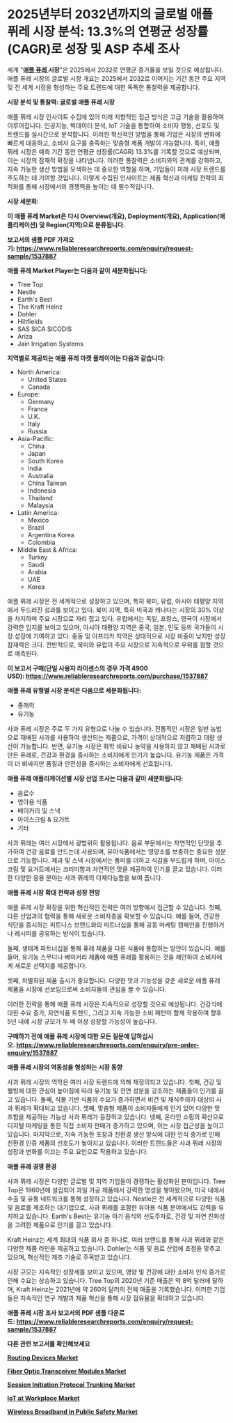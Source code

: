 <p><h1>2025년부터 2032년까지의 글로벌 애플 퓌레 시장 분석: 13.3%의 연평균 성장률(CAGR)로 성장 및 ASP 추세 조사</h1></p><p>세계 "<strong><a href="https://www.reliableresearchreports.com/apple-puree-r1537887?utm_campaign=106&utm_medium=8&utm_source=Github&utm_content=ia&utm_term=08042025&utm_id=apple-puree">애플 퓨레&nbsp;</a></strong><strong>시장</strong>"은 2025에서 2032로 연평균 증가율을 보일 것으로 예상됩니다. 애플 퓨레 시장의 글로벌 시장 개요는 2025에서 2032로 이어지는 기간 동안 주요 지역 및 전 세계 시장을 형성하는 주요 트렌드에 대한 독특한 통찰력을 제공합니다.</p>
<p><strong>시장 분석 및 통찰력: 글로벌 애플 퓨레 시장</strong></p>
<p><p>애플 퓌레 시장 인사이트 수집에 있어 미래 지향적인 접근 방식은 고급 기술을 활용하여 이루어집니다. 인공지능, 빅데이터 분석, IoT 기술을 통합하여 소비자 행동, 선호도 및 트렌드를 실시간으로 분석합니다. 이러한 혁신적인 방법을 통해 기업은 시장의 변화에 빠르게 대응하고, 소비자 요구를 충족하는 맞춤형 제품 개발이 가능합니다. 특히, 애플 퓌레 시장은 예측 기간 동안 연평균 성장률(CAGR) 13.3%를 기록할 것으로 예상되며, 이는 시장의 잠재적 확장을 나타냅니다. 이러한 통찰력은 소비자와의 관계를 강화하고, 지속 가능한 생산 방법을 모색하는 데 중요한 역할을 하며, 기업들이 미래 시장 트렌드를 주도하는 데 기여할 것입니다. 이렇게 수집된 인사이트는 제품 혁신과 마케팅 전략의 최적화를 통해 시장에서의 경쟁력을 높이는 데 필수적입니다.</p><a href="%7CAUTHORITHY_DOMAIN_URL%7C?utm_campaign=106&utm_medium=8&utm_source=Github&utm_content=ia&utm_term=08042025&utm_id=apple-puree"></a></p>
<p><strong>시장 세분화:</strong></p>
<p><strong>이 애플 퓨레 Market은 다시 Overview(개요), Deployment(개요), Application(애플리케이션) 및 Region(지역)으로 분류됩니다.</strong></p>
<p><strong>보고서의 샘플 PDF 가져오기:&nbsp;<a href="https://www.reliableresearchreports.com/enquiry/request-sample/1537887?utm_campaign=106&utm_medium=8&utm_source=Github&utm_content=ia&utm_term=08042025&utm_id=apple-puree">https://www.reliableresearchreports.com/enquiry/request-sample/1537887</a></strong><strong></strong></p>
<p><strong>애플 퓨레 Market Player는 다음과 같이 세분화됩니다:</strong></p>
<p><ul><li>Tree Top</li><li>Nestle</li><li>Earth's Best</li><li>The Kraft Heinz</li><li>Dohler</li><li>Hiltfields</li><li>SAS SICA SICODIS</li><li>Ariza</li><li>Jain Irrigation Systems</li></ul></p>
<p><strong>지역별로 제공되는 애플 퓨레 마켓 플레이어는 다음과 같습니다:</strong></p>
<p><ul>
    <li>
        North America:
        <ul>
            <li>United States</li>
            <li>Canada</li>
        </ul>
    </li>
    <li>
        Europe:
        <ul>
            <li>Germany</li>
            <li>France</li>
            <li>U.K.</li>
            <li>Italy</li>
            <li>Russia</li>
        </ul>
    </li>
    <li>
        Asia-Pacific:
        <ul>
            <li>China</li>
            <li>Japan</li>
            <li>South Korea</li>
            <li>India</li>
            <li>Australia</li>
            <li>China Taiwan</li>
            <li>Indonesia</li>
            <li>Thailand</li>
            <li>Malaysia</li>
        </ul>
    </li>
    <li>
        Latin America:
        <ul>
            <li>Mexico</li>
            <li>Brazil</li>
            <li>Argentina Korea</li>
            <li>Colombia</li>
        </ul>
    </li>
    <li>
        Middle East & Africa:
        <ul>
            <li>Turkey</li>
            <li>Saudi</li>
            <li>Arabia</li>
            <li>UAE</li>
            <li>Korea</li>
        </ul>
    </li>
    </ul></p>
<p><p>애플 퓌레 시장은 전 세계적으로 성장하고 있으며, 특히 북미, 유럽, 아시아 태평양 지역에서 두드러진 성과를 보이고 있다. 북미 지역, 특히 미국과 캐나다는 시장의 30% 이상을 차지하며 주요 시장으로 자리 잡고 있다. 유럽에서는 독일, 프랑스, 영국이 시장에서 강력한 입지를 보이고 있으며, 아시아 태평양 지역은 중국, 일본, 인도 등의 국가들이 시장 성장에 기여하고 있다. 중동 및 아프리카 지역은 상대적으로 시장 비중이 낮지만 성장 잠재력은 크다. 전반적으로, 북미와 유럽이 주요 시장으로 지속적으로 우위를 점할 것으로 예측된다.</p></p>
<p><strong>이 보고서 구매(단일 사용자 라이센스의 경우 가격 4900 USD):&nbsp;<a href="https://www.reliableresearchreports.com/purchase/1537887?utm_campaign=106&utm_medium=8&utm_source=Github&utm_content=ia&utm_term=08042025&utm_id=apple-puree">https://www.reliableresearchreports.com/purchase/1537887</a></strong></p>
<p><strong>애플 퓨레 유형별 시장 분석은 다음으로 세분화됩니다:</strong></p>
<p><ul><li>종래의</li><li>유기농</li></ul></p>
<p><p>사과 퓨레 시장은 주로 두 가지 유형으로 나눌 수 있습니다. 전통적인 시장은 일반 농법으로 재배된 사과를 사용하여 생산되는 제품으로, 가격이 상대적으로 저렴하고 대량 생산이 가능합니다. 반면, 유기농 시장은 화학 비료나 농약을 사용하지 않고 재배된 사과로 만든 퓨레로, 건강과 환경을 중시하는 소비자에게 인기가 높습니다. 유기농 제품은 가격이 더 비싸지만 품질과 안전성을 중시하는 소비자에게 선호됩니다.</p></p>
<p><strong>애플 퓨레 애플리케이션별 시장 산업 조사는 다음과 같이 세분화됩니다:</strong></p>
<p><ul><li>음료수</li><li>영아용 식품</li><li>베이커리 및 스낵</li><li>아이스크림 & 요거트</li><li>기타</li></ul></p>
<p><p>사과 퓌레는 여러 시장에서 광범위히 활용됩니다. 음료 부문에서는 자연적인 단맛을 추가하여 건강 음료를 만드는데 사용되며, 유아식품에서는 영양소를 보충하는 중요한 성분으로 기능합니다. 제과 및 스낵 시장에서는 풍미를 더하고 식감을 부드럽게 하며, 아이스크림 및 요거트에서는 크리미함과 자연적인 맛을 제공하여 인기를 끌고 있습니다. 이러한 다양한 응용 분야는 사과 퓌레의 다재다능함을 보여 줍니다.</p></p>
<p><strong>애플 퓨레 시장 확대 전략과 성장 전망</strong></p>
<p><p>애플 퓨레 시장 확장을 위한 혁신적인 전략은 여러 방향에서 접근할 수 있습니다. 첫째, 다른 산업과의 협력을 통해 새로운 소비자층을 확보할 수 있습니다. 예를 들어, 건강한 식단을 중시하는 피트니스 브랜드와의 파트너십을 통해 공동 마케팅 캠페인을 진행하거나 레시피를 공유하는 방식이 있습니다.</p><p>둘째, 생태계 파트너십을 통해 퓨레 제품을 다른 식품에 통합하는 방안이 있습니다. 예를 들어, 유기농 스무디나 베이커리 제품에 애플 퓨레를 활용하는 것을 제안하여 소비자에게 새로운 선택지를 제공합니다. </p><p>셋째, 차별화된 제품 출시가 중요합니다. 다양한 맛과 기능성을 갖춘 새로운 애플 퓨레 제품을 시장에 선보임으로써 소비자들의 관심을 끌 수 있습니다. </p><p>이러한 전략을 통해 애플 퓨레 시장은 지속적으로 성장할 것으로 예상됩니다. 건강식에 대한 수요 증가, 자연식품 트렌드, 그리고 지속 가능한 소비 패턴이 함께 작용하여 향후 5년 내에 시장 규모가 두 배 이상 성장할 가능성이 높습니다.</p></p>
<p><strong>구매하기 전에 애플 퓨레 시장에 대한 모든 질문에 답하십시오.&nbsp;<a href="https://www.reliableresearchreports.com/enquiry/pre-order-enquiry/1537887?utm_campaign=106&utm_medium=8&utm_source=Github&utm_content=ia&utm_term=08042025&utm_id=apple-puree">https://www.reliableresearchreports.com/enquiry/pre-order-enquiry/1537887</a></strong><strong></strong></p>
<p><strong>애플 퓨레 시장의 역동성을 형성하는 시장 동향</strong></p>
<p><p>사과 퓌레 시장의 역학은 여러 시장 트렌드에 의해 재정의되고 있습니다. 첫째, 건강 및 웰빙에 대한 관심이 높아짐에 따라 유기농 및 천연 성분을 강조하는 제품들이 인기를 끌고 있습니다. 둘째, 식물 기반 식품의 수요가 증가하면서 비건 및 채식주의자 대상의 사과 퓌레가 확대되고 있습니다. 셋째, 맞춤형 제품이 소비자들에게 인기 있어 다양한 맛 조합을 제공하는 기능성 사과 퓌레가 등장하고 있습니다. 넷째, 온라인 쇼핑의 확산으로 디지털 마케팅을 통한 직접 소비자 판매가 증가하고 있으며, 이는 시장 접근성을 높이고 있습니다. 마지막으로, 지속 가능한 포장과 친환경 생산 방식에 대한 인식 증가로 인해 친환경 인증 제품의 선호도가 높아지고 있습니다. 이러한 트렌드들은 사과 퓌레 시장의 성장과 변화를 이끄는 주요 요인으로 작용하고 있습니다.</p></p>
<p><strong>애플 퓨레 경쟁 환경</strong></p>
<p><p>사과 퓌레 시장은 다양한 글로벌 및 지역 기업들이 경쟁하는 활성화된 분야입니다. Tree Top은 1960년에 설립되어 과일 가공 제품에서 강력한 명성을 쌓아왔으며, 미국 내에서 수출 및 유통 네트워크를 통해 성장하고 있습니다. Nestle은 전 세계적으로 다양한 식품 및 음료를 제조하는 대기업으로, 사과 퓌레를 포함한 유아용 식품 분야에서도 강력을 유지하고 있습니다. Earth's Best는 유기농 아기 음식의 선도주자로, 건강 및 자연 친화성을 고려한 제품으로 인기를 끌고 있습니다.</p><p>Kraft Heinz는 세계 최대의 식품 회사 중 하나로, 여러 브랜드를 통해 사과 퓌레와 같은 다양한 제품 라인을 제공하고 있습니다. Dohler는 식품 및 음료 산업에 초점을 맞추고 있으며, 혁신적인 제조 기술로 주목받고 있습니다.</p><p>시장 규모는 지속적인 성장세를 보이고 있으며, 영양 및 건강에 대한 소비자 인식 증가로 인해 수요는 상승하고 있습니다. Tree Top의 2020년 기준 매출은 약 8억 달러에 달하며, Kraft Heinz는 2021년에 약 260억 달러의 전체 매출을 기록했습니다. 이러한 기업들은 지속적인 연구 개발과 제품 혁신을 통해 시장 점유율을 확대하고 있습니다.</p></p>
<p><strong>애플 퓨레 시장 조사 보고서의 PDF 샘플 다운로드:&nbsp;<a href="https://www.reliableresearchreports.com/enquiry/request-sample/1537887?utm_campaign=106&utm_medium=8&utm_source=Github&utm_content=ia&utm_term=08042025&utm_id=apple-puree">https://www.reliableresearchreports.com/enquiry/request-sample/1537887</a></strong></p>
<p><strong></strong></p>
<p><strong></strong></p>
<p><strong></strong></p>
<p><strong></strong></p>
<p><strong>다른 관련 보고서를 확인해보세요</strong></p>
<p><strong><p><a href="https://github.com/rvadencho/Market-Research-Report-List-1/blob/main/routing-devices-market.md?utm_campaign=106&utm_medium=8&utm_source=Github&utm_content=ia&utm_term=08042025&utm_id=apple-puree">Routing Devices Market</a></p><p><a href="https://github.com/syiqvanyo/Market-Research-Report-List-1/blob/main/fiber-optic-transceiver-modules-market.md?utm_campaign=106&utm_medium=8&utm_source=Github&utm_content=ia&utm_term=08042025&utm_id=apple-puree">Fiber Optic Transceiver Modules Market</a></p><p><a href="https://github.com/gripeluigstt/Market-Research-Report-List-1/blob/main/session-initiation-protocol-trunking-market.md?utm_campaign=106&utm_medium=8&utm_source=Github&utm_content=ia&utm_term=08042025&utm_id=apple-puree">Session Initiation Protocol Trunking Market</a></p><p><a href="https://github.com/minakibanov/Market-Research-Report-List-1/blob/main/iot-at-workplace-market.md?utm_campaign=106&utm_medium=8&utm_source=Github&utm_content=ia&utm_term=08042025&utm_id=apple-puree">IoT at Workplace Market</a></p><p><a href="https://github.com/warshatulang0/Market-Research-Report-List-1/blob/main/wireless-broadband-in-public-safety-market.md?utm_campaign=106&utm_medium=8&utm_source=Github&utm_content=ia&utm_term=08042025&utm_id=apple-puree">Wireless Broadband in Public Safety Market</a></p></strong></p>